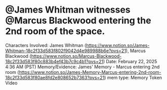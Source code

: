 # @James Whitman witnesses @Marcus Blackwood entering the 2nd room of the space.

Characters Involved: James Whitman (https://www.notion.so/James-Whitman-18c2f33d583f802f9042d4e989988b6e?pvs=21), Marcus Blackwood (https://www.notion.so/Marcus-Blackwood-18c2f33d583f80c883b4ef43b7c9c4b1?pvs=21)
Date: February 22, 2025 4:36 AM (PST)
Memory/Evidence: James' Memory - Marcus entering 2nd room (https://www.notion.so/James-Memory-Marcus-entering-2nd-room-18c2f33d583f80ae8fd2e808652b7363?pvs=21)
mem type: Memory Token Video
